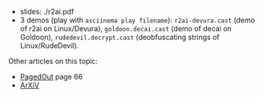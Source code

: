 - slides: ./r2ai.pdf
- 3 demos (play with `asciinema play filename`): `r2ai-devura.cast` (demo of r2ai on Linux/Devura), `goldoon.decai.cast` (demo of decai on Goldoon), `rudedevil.decrypt.cast` (deobfuscating strings of Linux/RudeDevil).

Other articles on this topic:

- [PagedOut](https://pagedout.institute/download/PagedOut_006.pdf) page 66
- [ArXiV](https://arxiv.org/pdf/2504.07574)
